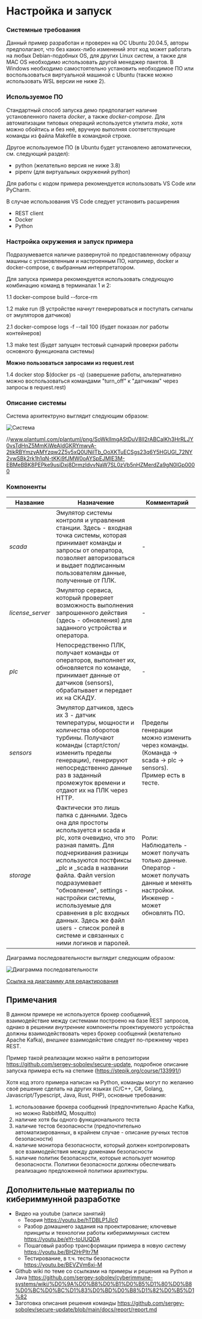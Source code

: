 # Настройка и запуск

### Системные требования

Данный пример разработан и проверен на ОС Ubuntu 20.04.5, авторы предполагают, что без каких-либо изменений этот код может работать на любых Debian-подобных OS, для других Linux систем, а также для MAC OS необходимо использовать другой менеджер пакетов. В Windows необходимо самостоятельно установить необходимое ПО или воспользоваться виртуальной машиной с Ubuntu (также можно использовать WSL версии не ниже 2).

### Используемое ПО

Стандартный способ запуска демо предполагает наличие установленного пакета *docker*, а также *docker-compose*. Для автоматизации типовых операций используется утилита *make*, хотя можно обойтись и без неё, вручную выполняя соответствующие команды из файла Makefile в командной строке.

Другое используемое ПО (в Ubuntu будет установлено автоматически, см. следующий раздел):
- python (желательно версия не ниже 3.8)
- pipenv (для виртуальных окружений python)

Для работы с кодом примера рекомендуется использовать VS Code или PyCharm.

В случае использования VS Code следует установить расширения
- REST client
- Docker
- Python

### Настройка окружения и запуск примера

Подразумевается наличие развернутой по предоставленному образцу машины с установленным и настроенным ПО, например, docker и docker-compose, с выбранным интерпретатором.

Для запуска примера рекомендуется использовать следующую комбинацию команд в терминалах 1 и 2:

1.1 docker-compose build --force-rm

1.2 make run (В устройстве начнут генерироваться и поступать сигналы от эмуляторов датчиков)

2.1 docker-compose logs -f --tail 100 (будет показан лог работы контейнеров)

1.3 make test (Будет запущен тестовый сценарий проверки работы основного функционала системы)

__Можно пользоваться запросами из request.rest__

1.4 docker stop $(docker ps -q) (завершение работы, альтернативно можно воспользоваться командами "turn_off" к "датчикам" через запросы в request.rest)


### Описание системы

Система архитектруно выглядит следующим образом:

![Система](./docs/images/plc.png)

//www.plantuml.com/plantuml/png/SoWkIImgAStDuV8lI2rABCalKh3HrRLJY0vsTdHnZ5MmKiWeAIdGKRYmwyA-2tikRBYmzyAMYzqw2Z5v5xQ0UNilTb_OoXKTuECSgs23q6Y5HGUGl_72NY2vwSBk2rk1h1qN-tKKi9fJMW0oAYSpEJMlE3M-EBMeBBK8PEPke9usiDxj8DrmzIdvvNaW7SL0zVb5nHZMerdZa9gN0lGp0000

### Компоненты

| Название | Назначение | Комментарий |
|----|----|----|
|*scada* | Эмулятор системы контроля и управления станции. Здесь - входная точка системы, которая принимает команды и запросы от оператора, позволяет авторизоваться и выдает подписанным пользователям данные, полученные от ПЛК. | - |
|*license_server* | Эмулятор сервиса, который проверяет возможность выполнения запрошенного действия (здесь - обновления) для заданного устройства и оператора. | - |
|*plc* | Непосредственно ПЛК, получает команды от операторов, выполняет их, обновляется по команде, принимает данные от датчиков (sensors), обрабатывает и передает их на СКАДУ. | - |
|*sensors*  | Эмулятор датчиков, здесь их 3 - датчик температуры, мощности и количества оборотов турбины. Получают команды (старт/стоп/изменить пределы генерации), генерируют непосредственно данные раз в заданный промежуток времени и отдают их на ПЛК через HTTP. | Пределы генерации можно изменить через команды. (Команда -> scada -> plc -> sensors). Пример есть в тесте. |
|*storage* | Фактически это лишь папка с данными. Здесь она для простоты используется и scada и plc, хотя очевидно, что это разная память. Для подчеркивания разницы используются постфиксы _plc и _scada в названии файла. Файл version подразумевает "обновление", settings - настройки системы, используемые для сравнения в plc входных данных. Здесь же файл users - список ролей в системе и связанных с ними логинов и паролей. | Роли: Наблюдатель - может получать только данные. Оператор - может получать данные и менять настройки. Инженер - может обновлять ПО. |

Диаграмма последовательности выглядит следующим образом:

![Диаграмма последовательности](./docs/images/plc_sd.png)

[Cсылка на диаграмму для редактирования](//www.plantuml.com/plantuml/png/jPFFIiD04CRl-nJhkSqB5D6MceDGh3JWIIXB6YGGio59xzg282q8uacnYa-GYg6rVz9Nc7qZPxTDx1OHB-RGJURxpUmtkzDg5BCmxbvwX30xvY5TFyt02PdyP17b9434jTs0-J6rwhMZcWn7DkimJJfjrAKGU3RHKymJgzcoL9BZHpoCDBbnN4V0R5jcwyniISfpRUGSGZpE0xB9APK8LgRx1Yq25GflaC82Lf2AAqX4J_JbMgOOoyGjBF7t6gF3yhaF6OmXGpd3m43LCWxMNQXA3v0WlnG3IFCj3OCuVeSGNf0Lwl6BjkiJzIN3N4zLbhK46C5O6e5tc4EARrD8AIw9SePsC3ZxheU-CETvI_w46KnplxZyN59h295N52QY3tCn53rvDBALlxfxWP7kwBSjy-jIf_W4Kt6ZW0c-tHsIZLWKsYNsSi8m_gt7HoopK7Vq0OdUc2OMOw6Dc9wD03hTw5ieWlSu02k4vuZcZlL9sXqates9VAeeud_m2m00)


## Примечания

В данном примере не используется брокер сообщений, взаимодействие между системами построено на базе REST запросов, однако в решении _внутренние_ компоненты проектируемого устройства должны взаимодействовать через брокер сообщений (желательно Apache Kafka), _внешнее_ взаимодействие следует по-прежнему через REST. 

Пример такой реализации можно найти в репозитории https://github.com/sergey-sobolev/secure-update, подробное описание запуска примера есть на степике (https://stepik.org/course/133991/)

Хотя код этого примера написан на Python, команды могут по желанию своё решение сделать на других языках (C/C++, C#, Golang, Javascript/Typescript, Java, Rust, PHP), основные требования:
1. использование брокера сообщений (предпочтительно Apache Kafka, но можно RabbitMQ, Mosquitto)
2. наличие хотя бы одного функционального теста
3. наличие тестов безопасности (предпочтительно автоматизированных, в крайнем случае - описание ручных тестов безопасности)
4. наличие монитора безопасности, который должен контролировать все взаимодействия между доменами безопасности
5. наличие политик безопасности, которые использует монитор безопасности. Политики безопасности должны обеспечивать реализацию предложенной политики архитектуры.

## Дополнительные материалы по кибериммунной разработке

- Видео на youtube (записи занятий)
  - Теория https://youtu.be/hTDBLP1Jlc0 
  - Разбор домашнего задания на проектирование; ключевые принципы и технологии работы кибериммунных систем https://youtu.be/eYr-toUUQDA
  - Пошаговый разбор трансформации примера в новую систему https://youtu.be/BH2HrPltr7M
  - Тестирование, в т.ч. тесты безопасности https://youtu.be/BEVZVm6xi-M 
- Github wiki по теме со ссылками на примеры и решения на Python и Java https://github.com/sergey-sobolev/cyberimmune-systems/wiki/%D0%9A%D0%B8%D0%B1%D0%B5%D1%80%D0%B8%D0%BC%D0%BC%D1%83%D0%BD%D0%B8%D1%82%D0%B5%D1%82
- Заготовка описания решения команды https://github.com/sergey-sobolev/secure-update/blob/main/docs/report/report.md
